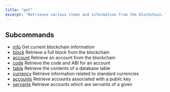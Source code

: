 ```yaml
---
title: "get"
excerpt: "Retrieves various items and information from the blockchain."
---
```

## Subcommands
- [info](ref:info)  Get current blockchain information
- [block](ref:block)  Retrieve a full block from the blockchain
- [account](ref:cleos-set-account)  Retrieve an account from the blockchain
- [code](ref:code)  Retrieve the code and ABI for an account
- [table](ref:table)  Retrieve the contents of a database table
- [currency](ref:currency)  Retrieve information related to standard currencies
- [accounts](ref:accounts)  Retrieve accounts associated with a public key
- [servants](ref:servants)  Retrieve accounts which are servants of a given